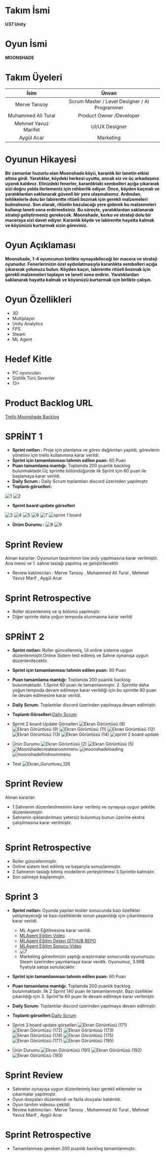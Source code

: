 # Takım İsmi
**U37 Unity**

# Oyun İsmi
**MOONSHADE**

# Takım Üyeleri
| İsim  | Ünvan |
|:-------:| :-----:|
| Merve Tansoy | Scrum Master / Level Designer / AI Programmer|
| Muhammed Ali Tural | Product Owner /Developer |
| Mehmet Yavuz Marifet| UI/UX Designer |
| Aygül Acar| Marketing |

# Oyunun Hikayesi

**Bir zamanlar huzurlu olan Moonshade köyü, karanlık bir lanetin etkisi altına girdi. Yaratıklar, köydeki herkesi uyuttu, ancak siz ve üç arkadaşınız uyanık kaldınız. Elinizdeki fenerler, karanlıktaki sembolleri açığa çıkararak sizi doğru yolda ilerlemeniz için rehberlik ediyor. Önce, köyden kaçmalı ve yaratıklardan saklanarak güvenli bir yere ulaşmalısınız. Ardından, tehlikelerle dolu bir labirentte ritüeli bozmak için gerekli malzemeleri bulmalısınız. Son olarak, ritüelin bozulacağı yere giderek bu malzemeleri kullanıp laneti sona erdirmelisiniz. Bu süreçte, yaratıklardan  saklanarak strateji geliştirmeniz gerekecek. Moonshade, korku ve strateji dolu bir maceraya sizi davet ediyor. Karanlık köyde ve labirentte hayatta kalmak ve köyünüzü kurtarmak sizin göreviniz.**



# Oyun Açıklaması

**Moonshade, 1-4 oyuncunun birlikte oynayabileceği bir macera ve strateji oyunudur. Fenerlerinizin özel aydınlatmasıyla karanlıkta sembolleri açığa çıkararak yolunuzu bulun. Köyden kaçın, labirentte ritüeli bozmak için gerekli malzemeleri toplayın ve laneti sona erdirin. Yaratıklardan saklanarak hayatta kalmak ve köyünüzü kurtarmak için birlikte çalışın.**

# Oyun Özellikleri

- 3D
- Multiplayer
- Unity Analytics
- FPS
- Steam
- ML Agent

# Hedef Kitle
- PC oyuncuları
- Gizlilik Türü Sevenler
- 13+

# Product Backlog URL

[Trello Moonshade Backlog](https://trello.com/b/vyP6dhM6/moonshade)

# SPRİNT 1

- **Sprint notları :** Proje için planlama ve görev dağılımları yapıldı, görevlerin yönetimi için trello kullanımına karar verildi.
- **Sprint için tamamlanması tahmin edilen puan:** 60 Puan 
- **Puan tamamlama mantığı:** Toplamda 200 puanlık backlog bulunmaktadır.Üç sprintte bölündüğünde ilk Sprint için 60 puan ile başlamaya karar verildi.
- **Daily Scrum :** Daily Scrum toplantıları discord üzerinden yapılmıştır
- **Toplantı görselleri:**

![1](https://github.com/Malii61/OUA_UG37/assets/157800967/4fbebb16-b04e-4494-a42b-dfff366b8d4b)
![2](https://github.com/Malii61/OUA_UG37/assets/157800967/8e95470e-2267-4eb8-a097-0490e1f8b1f8)

- **Sprint board update görselleri**
  
![3](https://github.com/Malii61/OUA_UG37/assets/157800967/62dc637d-a1ec-48a9-bba4-68599e5eb283)
![4](https://github.com/Malii61/OUA_UG37/assets/157800967/dead4ea1-12fb-4b6d-b053-0b4c6589257e)
![5](https://github.com/Malii61/OUA_UG37/assets/157800967/ebe38b2f-1d65-46ca-9637-9e34f8d11a71)
![6](https://github.com/Malii61/OUA_UG37/assets/157800967/6002293f-ab17-41c1-8d11-f727afa8367f)
![7](https://github.com/Malii61/OUA_UG37/assets/157800967/38ed1242-7629-42f5-804e-108da6fd0876)
![sprint 1 board](https://github.com/Malii61/OUA_UG37/assets/157800967/570b7e8c-5555-48a4-9cea-648b98880c7e)

- **Ürüm Durumu :**
![8](https://github.com/Malii61/OUA_UG37/assets/157800967/8920d016-ae71-40cb-b978-617f79752d06)
![9](https://github.com/Malii61/OUA_UG37/assets/157800967/ee219236-3ca4-4f17-9705-33324ba9404e)

# Sprint Review
Alınan kararlar: Oyununun tasarımının low poly yapılmasına karar verilmiştir. Ana menü ve 1. sahne taslağı yapılmış ve geliştirilecektir
- Review katılımcıları : Merve Tansoy , Muhammed Ali Tural , Mehmet Yavuz Marif , Aygül Acar
# Sprint Retrospective
- Roller düzenlenmiş ve iş bölümü yapılmıştır.
- Diğer sprinte daha yoğun tempoda olunmasına karar verildi

# SPRİNT 2
- **Sprint notları:** Roller güncellenmiş, UI online sisteme uygun düzenlenmiştir.Online Sistem test edilmiş ve Sahne oynanışa uygun düzenlenilecektir.
- **Sprint için tamamlanması tahmin edilen puan:** 80 Puan
- **Puan tamamlama mantığı:** Toplamda 200 puanlık backlog bulunmaktadır. 1.Sprint 60 puan ile tamamlanmıştır. 2. Sprintte daha yoğun tempoda devam edilmeye karar verildiği için bu sprintte 80 puan ile devam edilmesine karar verildi.
- **Daily Scrum:** Toplantılar discord üzerinden yapılmaya devam edilmiştir.
- **Toplantı Görselleri:**[Daily Scrum](https://imgur.com/a/Div1to8)
  
- Sprint 2 board Update Görselleri
![Ekran Görüntüsü (8)](https://github.com/user-attachments/assets/820d9043-e32e-421c-8e96-657bbbaada08)
![Ekran Görüntüsü (9)](https://github.com/user-attachments/assets/2f3ca6ff-9da4-4fcd-a750-e60972b22707)
![Ekran Görüntüsü (11)](https://github.com/user-attachments/assets/2151e28e-a3f8-4c77-a9ad-14d17728ccd0)
![Ekran Görüntüsü (12)](https://github.com/user-attachments/assets/b1a211b7-a987-47ed-b730-6938b349a971)
![Ekran Görüntüsü (13)](https://github.com/user-attachments/assets/ce0e8801-0c0a-4154-a058-f9fa0fa969f5)
![Ekran Görüntüsü (14)](https://github.com/user-attachments/assets/752a041d-179e-40c6-a4ae-5f2dc1b9dad6)
![sprint 2 board update](https://github.com/user-attachments/assets/d729a1bc-9203-4c4c-a1fe-0406a8ba82e2)

- Ürün Durumu
![Ekran Görüntüsü (2)](https://github.com/user-attachments/assets/10ed2dc0-88e5-4fdb-a47f-bd18bf576e20)
![Ekran Görüntüsü (5)](https://github.com/user-attachments/assets/650b8d01-b7a4-432a-a791-0f4dc2d48fd9)
![Moonshadecreatearoommenu](https://github.com/user-attachments/assets/88576845-79f1-430d-9102-c555610fcf44)
![moonshadeloading](https://github.com/user-attachments/assets/b6bd839e-4399-4794-9ebd-5067aed22eeb)
![moonshadefindroommenu](https://github.com/user-attachments/assets/d0514c2b-baf4-4c9d-9f5e-6ddec905a39f)
- Test
![Ekran_Goruntusu_126](https://github.com/user-attachments/assets/20805a7a-f843-40b1-a08a-cdfa73ef54e9)


# Sprint Review
Alınan kararlar:
- 1.Sahnenin düzenlenilmesinin karar verilmiş ve oynayışa uygun şekilde düzenlenmiştir.
- Sahnenin ışıklandırılması yetersiz bulunmuş bunun üzerine ekstra çalışılmasına karar verilmiştir.
- 
# Sprint Retrospective
- Roller güncellenmiştir.
- Online sistem test edilmiş ve başarıyla sonuçlanmıştır.
- 2.Sahnenin taslağı bitmiş modellerin yerleştirilmesi 3.Sprintte kalmıştır.
- Son sahneye başlanmıştır.

# Sprint 3

- **Sprint notları:** Oyunda yapılan testler sonucunda bazı özellikler yetişmeyeceği ve bazı özelliklerde sorun yaşanıldığı için çıkarılmasına karar verildi.
    * ML Agent Eğitilmesine karar verildi.
    * [MLAgent Eğitim Video](https://www.youtube.com/watch?v=fdJQ5SdHZiA&ab_channel=MerveTansoy)
    * [MLAgent Eğitim Detayı GİTHUB REPO](https://github.com/mervetansoy/SlimeAgent)
    * [MLAgent Eğitim Sonucu Video](https://www.youtube.com/watch?v=Bzq9JRpZFMU&ab_channel=MerveTansoy)
    * ![7](https://github.com/user-attachments/assets/0a1ac204-182d-40db-9a0b-abd80043d4e1)
    * Marketing görevlimizin yaptığı araştırmalar sonucunda oyunumuzu Steam üzerinden yayınlamaya karar verdik. Oyunumuz, 3.99$ fiyatıyla satışa sunulacaktır.
- **Sprint için tamamlanması tahmin edilen puan:** 60 Puan
- **Puan tamamlama mantığı:** Toplamda 200 puanlık backlog bulunmaktadır. İlk 2 Sprint 140 puan ile tamamlanmıştır. Bazı özellikler çıkarıldığı için 3. Sprint'te 60 puan ile devam edilmeye karar verilmiştir.
- **Daily Scrum:** Toplantılar discord üzerinden yapılmaya devam edilmiştir.
- **Toplantı görselleri:**[Daily Scrum](https://imgur.com/a/Gu5Bmsi)

- Sprint 3 board update görselleri
![Ekran Görüntüsü (171)](https://github.com/user-attachments/assets/051c76c5-20bf-4185-b561-5b58338a0c51)
![Ekran Görüntüsü (172)](https://github.com/user-attachments/assets/b36cdff5-7ca7-4d6c-800d-5f02718b4edd)
![Ekran Görüntüsü (173)](https://github.com/user-attachments/assets/80ff94eb-a59f-4927-acaf-2e8f34ee970b)
![Ekran Görüntüsü (174)](https://github.com/user-attachments/assets/d2cb6f22-4a15-4a42-82c9-ffd86fdfe384)
![Ekran Görüntüsü (175)](https://github.com/user-attachments/assets/d716a363-3625-46f1-8cd9-aaf5b55a2b0f)
![Ekran Görüntüsü (177)](https://github.com/user-attachments/assets/2fe83a50-22c2-43fb-b862-75b19c30e0fc)
![Ekran Görüntüsü (195)](https://github.com/user-attachments/assets/0aacd1bb-b120-4130-9180-c57e081e2513)

- Ürün Durumu
![Ekran Görüntüsü (191)](https://github.com/user-attachments/assets/d9d81161-7891-4fe3-a8d7-8ba1442f5778)
![Ekran Görüntüsü (192)](https://github.com/user-attachments/assets/b460c176-49cb-462e-8d0c-b9d906bb6407)
![Ekran Görüntüsü (193)](https://github.com/user-attachments/assets/d711bf3b-91c8-46db-9dd9-c9b2eebfea51)


# Sprint Review
- Sahneler oynayışa uygun düzenlenmiş bazı gerekli eklemeler ve çıkarmalar yapılmıştır.
- Oyun dosyaları düzenlendi ve fazla dosyalar kaldırıldı.
- Oyun tanıtım videosu çekildi.
- Review katılımcıları : Merve Tansoy , Muhammed Ali Tural , Mehmet Yavuz Marif , Aygül Acar

# Sprint Retrospective
- Tamamlanması gereken 200 puanlık backlog tamamlanmıştır.


